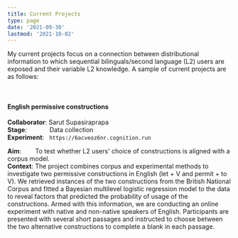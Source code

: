 ```yaml
---
title: Current Projects
type: page
date: '2021-09-30'
lastmod: '2021-10-02'
---
```


My current projects focus on a connection between distributional information to which sequential bilinguals/second language (L2) users are exposed and their variable L2 knowledge. A sample of current projects are as follows:

&nbsp;

#### English permissive constructions
**Collaborator**: Sarut Supasiraprapa               <br>
**Stage**:             Data collection               <br>
**Experiment**:   `https://6acveoz6nr.cognition.run`

**Aim**:        To test whether L2 users' choice of constructions is aligned with a corpus model.        <br>
**Context**: The project combines corpus and experimental methods to investigate two permissive constructions in English (let + V and permit + to V). We retrieved instances of the two constructions from the British National Corpus and fitted a Bayesian multilevel logistic regression model to the data to reveal factors that predicted the probability of usage of the constructions. Armed with this information, we are conducting an online experiment with native and non-native speakers of English. Participants are presented with several short passages and instructed to choose between the two alternative constructions to complete a blank in each passage. 
